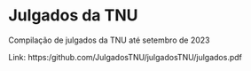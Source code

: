 # Julgados da TNU

Compilação de julgados da TNU até setembro de 2023

Link: https:/github.com/JulgadosTNU/julgadosTNU/julgados.pdf


